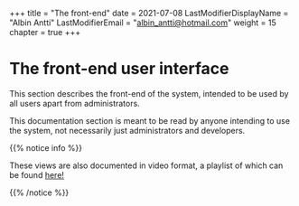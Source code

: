 +++
title = "The front-end"
date =  2021-07-08
LastModifierDisplayName = "Albin Antti"
LastModifierEmail = "albin_antti@hotmail.com"
weight = 15
chapter = true
+++

# The front-end user interface

This section describes the front-end of the system, intended to be used by all users apart from administrators.

This documentation section is meant to be read by anyone intending to use the system, not necessarily just administrators and developers.

{{% notice info %}}

These views are also documented in video format, a playlist of which can be found [here!](https://www.youtube.com/playlist?list=PLhE20ZMV4TUMeUtXMXiT-WKPJ9wCTfwAg)

{{% /notice %}}
